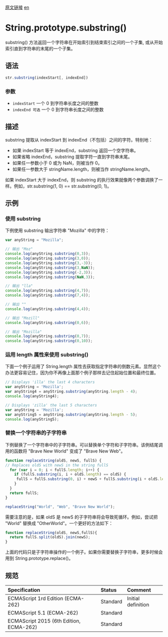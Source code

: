 <a href="https://developer.mozilla.org/zh-CN/docs/Web/JavaScript/Reference/Global_Objects/String/substring" target="_blank">原文链接</a>
<a href="https://developer.mozilla.org/en-US/docs/Web/JavaScript/Reference/Global_Objects/String/substring" target="_blank">en</a>

# String.prototype.substring()

substring() 方法返回一个字符串在开始索引到结束索引之间的一个子集, 或从开始索引直到字符串的末尾的一个子集。

## 语法


```javascript
str.substring(indexStart[, indexEnd])
```

### 参数

* `indexStart` 一个 0 到字符串长度之间的整数
* `indexEnd 可选` 一个 0 到字符串长度之间的整数


## 描述

substring 提取从 indexStart 到 indexEnd（不包括）之间的字符。特别地：

* 如果 indexStart 等于 indexEnd，substring 返回一个空字符串。
* 如果省略 indexEnd，substring 提取字符一直到字符串末尾。
* 如果任一参数小于 0 或为 NaN，则被当作 0。
* 如果任一参数大于 stringName.length，则被当作 stringName.length。

如果 indexStart 大于 indexEnd，则 substring 的执行效果就像两个参数调换了一样。例如，str.substring(1, 0) == str.substring(0, 1)。

## 示例

### 使用 substring

下例使用 substring 输出字符串 "Mozilla" 中的字符：

```javascript
var anyString = "Mozilla";

// 输出 "Moz"
console.log(anyString.substring(0,3));
console.log(anyString.substring(3,0));
console.log(anyString.substring(3,-3));
console.log(anyString.substring(3,NaN));
console.log(anyString.substring(-2,3));
console.log(anyString.substring(NaN,3));

// 输出 "lla"
console.log(anyString.substring(4,7));
console.log(anyString.substring(7,4));

// 输出 ""
console.log(anyString.substring(4,4));

// 输出 "Mozill"
console.log(anyString.substring(0,6));

// 输出 "Mozilla"
console.log(anyString.substring(0,7));
console.log(anyString.substring(0,10));
```

### 运用 length 属性来使用 substring()

下面一个例子运用了    String.length 属性去获取指定字符串的倒数元素。显然这个办法更容易记住，因为你不再像上面那个例子那样去记住起始位置和最终位置。

```javascript
// Displays 'illa' the last 4 characters
var anyString = 'Mozilla';
var anyString4 = anyString.substring(anyString.length - 4);
console.log(anyString4);

// Displays 'zilla' the last 5 characters
var anyString = 'Mozilla';
var anyString5 = anyString.substring(anyString.length - 5);
console.log(anyString5);
```

### 替换一个字符串的子字符串

下例替换了一个字符串中的子字符串。可以替换单个字符和子字符串。该例结尾调用的函数将 "Brave New World" 变成了 "Brave New Web"。

```javascript
function replaceString(oldS, newS, fullS) {
// Replaces oldS with newS in the string fullS
  for (var i = 0; i < fullS.length; i++) {
    if (fullS.substring(i, i + oldS.length) == oldS) {
     fullS = fullS.substring(0, i) + newS + fullS.substring(i + oldS.length, fullS.length);
    }
  }
  return fullS;
}

replaceString("World", "Web", "Brave New World");
```

需要注意的是，如果 oldS 是 newS 的子字符串将会导致死循环。例如，尝试把 "World" 替换成 "OtherWorld"。一个更好的方法如下：

```javascript
function replaceString(oldS, newS,fullS){
  return fullS.split(oldS).join(newS);
}
```

上面的代码只是子字符串操作的一个例子。如果你需要替换子字符串，更多时候会用到 String.prototype.replace()。

## 规范

| Specification                           | Status   | Comment            |
|:----------------------------------------|:---------|:-------------------|
| ECMAScript 1rd Edition (ECMA-262)       | Standard | Initial definition |
| ECMAScript 5.1 (ECMA-262)               | Standard |                    |
| ECMAScript 2015 (6th Edition, ECMA-262) | Standard |                    |